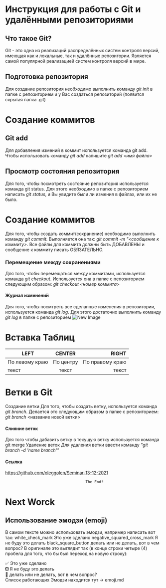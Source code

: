 # Инструкция для работы с Git и удалёнными репозиториями
## Что такое Git?
Git - это одна из реализаций распределённых систем контроля версий, имеющая как и локальные, так и удалённые репозитории. Является самой популярной реализацией систем контроля версий в мире.
## Подготовка репозитория
Для создание репозитория необходимо выполнить команду *git init* в папке с репозиторием и у Вас создаться репозиторий (появится скрытая папка .git)
# Создание коммитов
## Git add
Для добавления измений в коммит используется команда git add. Чтобы использовать команду _git add_ напишите _git add <имя файла>_
## Просмотр состояния репозитория
Для того, чтобы посмотреть состояние репозитория используется команда git status. Для этого необходимо в папке с репозиторием написать _git status_, и Вы увидите были ли измения в файлах, или их не было.
# Создание коммитов
Для того, чтобы создать коммит(сохранение) необходимо выполнить команду _git commit._ Выполняется она так: *git commit -m "<сообщение к коммиту>*. Все файлы для коммита должны быть ДОБАВЛЕНЫ и сообщение к коммиту писать ОБЯЗАТЕЛЬНО.
### Перемещение между сохранениями
Для того, чтобы перемещаться между коммитами, используется команда _git checkout_. Используется она в папке с пепозиторием следующим образом: *git checkout <номер коммита>*
#### Журнал изменений
Для того, чтобы посмтреть все сделанные изменения в репозитории, используется команда _git log_. Для этого достаточно выполнить команду *git log* в папке с репозиторием
![New Image](image.jpg)

# Вставка Таблиц
| LEFT | CENTER | RIGHT |
|----------------|:---------:|----------------:|
| По левому краю | По центру | По правому краю |
| текст | текст | текст |

# Ветки в Git
Создание ветки
Для того, чтобы создать ветку, используется команда *git branch*. Делается это следующим образом в папке с репозиторием: *git branch* <название новой ветки>
#### Слияние веток
Для того чтобы дабавить ветку в текущую ветку используется команда git merge
Удаление веток
Для удаления ветки ввести команду *"git branch -d 'name branch'"*
#### Ссылка
https://github.com/oleggolen/Seminar-13-12-2021

                                        The End!

   # Next Worck


## Использование эмодзи (emoji)
В самом тексте можно использовать эмодзи, например написать вот так:
white_check_mark Это уже сделано
negative_squared_cross_mark Я не буду это делать
black_square_button делать или не делать, вот в чем вопрос?
В оригинале это выглядит так (в конце строки четыре (4) пробела для того, что бы был переход на новую строку):

:white_check_mark: Это уже сделано    
:negative_squared_cross_mark: Я не буду это делать    
:black_square_button: делать или не делать, вот в чем вопрос?    
Список работающих Эмодзи находится тут -> emoji.md